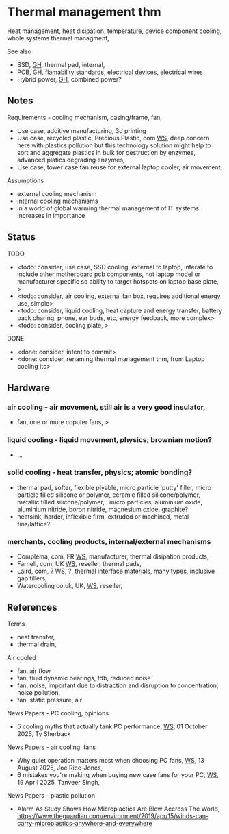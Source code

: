 # Thermal management thm

Heat management, heat disipation, temperature, device component cooling, whole systems thermal managment, 

See also
* SSD, [GH](https://github.com/YorkEarwaker/Electrical-Engineering/tree/main/rpi-z/cpa/ssd), thermal pad, internal, 
* PCB, [GH](https://github.com/YorkEarwaker/Electrical-Engineering/tree/main/pcb), flamability standards, electrical devices, electrical wires
* Hybrid power, [GH](https://github.com/YorkEarwaker/Hybrid-Power), combined power? 

## Notes

Requirements - cooling mechanism, casing/frame, fan, 
* Use case, additive manufacturing, 3d printing
* Use case, recycled plastic, Precious Plastic, com [WS](https://www.preciousplastic.com/), deep concern here with plastics pollution but this technology solution might help to sort and aggregate plastics in bulk for destruction by enzymes, advanced platics degrading enzymes, 
* Use case, tower case fan reuse for external laptop cooler, air movement, 

Assumptions
* external cooling mechanism
* internal cooling mechanisms
* in a world of global warming thermal management of IT systems increases in importance

## Status
TODO
* <todo: consider, use case, SSD cooling, external to laptop, interate to include other motherboard pcb components, not laptop model or manufacturer specific so ability to target hotspots on laptop base plate,  >
* <todo: consider, air cooling, external fan box, requires additional energy use, simple>
* <todo: consider, liquid cooling, heat capture and energy transfer, battery pack charing, phone, ear buds, etc, energy feedback, more complex>
* <todo: consider, cooling plate, >

DONE
* <done: consider, intent to commit>
* <done: consider, renaming thermal management thm, from Laptop cooling ltc>

## Hardware

### air cooling - air movement, still air is a very good insulator, 
* fan, one or more coputer fans, >

### liquid cooling - liquid movement, physics; brownian motion? 
* ...

### solid cooling - heat transfer, physics; atomic bonding?
* thermal pad, softer, flexible plyable, micro particle 'putty' filler, micro particle filled silicone or polymer, ceramic filled silicone/polymer, metallic filled silicone/polymer, . micro particles; aluminium oxide, aluminium nitride, boron nitride, magnesium oxide, graphite?
* heatsink, harder, inflexible firm, extruded or machined, metal fins/lattice?

### merchants, cooling products, internal/external mechanisms
* Complema, com, FR [WS](https://www.compelma.com/), manufacturer, thermal disipation products, 
* Farnell, com, UK [WS](https://uk.farnell.com/c/cooling-thermal-management/thermal-interface-materials/thermal-pads), reseller, thermal pads, 
* Laird, com, ? [WS](https://www.laird.com/products/thermal-interface-materials), ?, thermal interface materials, many types, inclusive gap fillers, 
* Watercooling co.uk, UK, [WS](https://www.watercoolinguk.co.uk/), reseller, 


## References

Terms
* heat transfer, 
* thermal drain, 

Air cooled
* fan, air flow
* fan, fluid dynamic bearings, fdb, reduced noise
* fan, noise, important due to distraction and disruption to concentration, noise pollution, 
* fan, static pressure, air

News Papers - PC cooling, opinions
* 5 cooling myths that actually tank PC performance, [WS](https://www.xda-developers.com/5-cooling-myths-that-actually-tank-pc-performance/), 01 October 2025, Ty Sherback

News Papers - air cooling, fans
* Why quiet operation matters most when choosing PC fans, [WS](https://www.xda-developers.com/my-sanity-requires-silent-fans/), 13 August 2025, Joe Rice-Jones, 
* 6 mistakes you're making when buying new case fans for your PC, [WS](https://www.xda-developers.com/mistakes-to-avoid-when-buying-pc-case-fans/), 19 April 2025, Tanveer Singh,

News Papers - plastic pollution
* Alarm As Study Shows How Microplactics Are Blow Accross The World, https://www.theguardian.com/environment/2019/apr/15/winds-can-carry-microplastics-anywhere-and-everywhere

